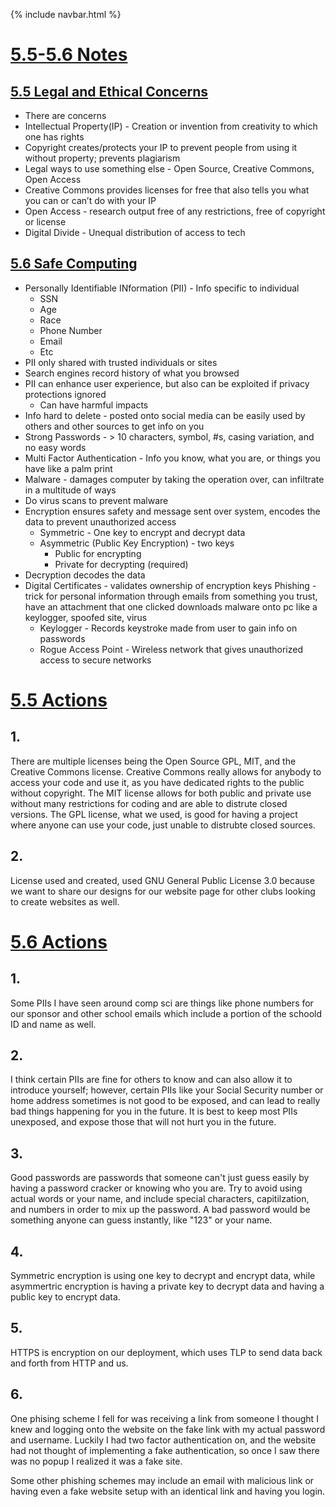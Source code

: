 {% include navbar.html %}

# <u> 5.5-5.6 Notes </u> 

## <u>5.5 Legal and Ethical Concerns </u>
- There are concerns
- Intellectual Property(IP) - Creation or invention from creativity to which one has rights
- Copyright creates/protects your IP to prevent people from using it without property; prevents plagiarism
- Legal ways to use something else - Open Source, Creative Commons, Open Access
- Creative Commons provides licenses for free that also tells you what you can or can’t do with your IP
- Open Access - research output free of any restrictions, free of copyright or license
- Digital Divide - Unequal distribution of access to tech

## <u>5.6 Safe Computing </u>
- Personally Identifiable INformation (PII) - Info specific to individual
    - SSN
    - Age
    - Race
    - Phone Number
    - Email
    - Etc
- PII only shared with trusted individuals or sites
- Search engines record history of what you browsed 
- PII can enhance user experience, but also can be exploited if privacy protections ignored
    - Can have harmful impacts
- Info hard to delete - posted onto social media can be easily used by others and other sources to get info on you
- Strong Passwords - > 10 characters, symbol, #s, casing variation, and no easy words
- Multi Factor Authentication - Info you know, what you are, or things you have like a palm print
- Malware - damages computer by taking the operation over, can infiltrate in a multitude of ways
- Do virus scans to prevent malware
- Encryption ensures safety and message sent over system, encodes the data to prevent unauthorized access
    - Symmetric - One key to encrypt and decrypt data
    - Asymmetric (Public Key Encryption) - two keys
        - Public for encrypting
        - Private for decrypting (required)
- Decryption decodes the data
- Digital Certificates - validates ownership of encryption keys 
Phishing - trick for personal information through emails from something you trust, have an attachment that one clicked downloads malware onto pc like a keylogger, spoofed site, virus
    - Keylogger - Records keystroke made from user to gain info on passwords
    - Rogue Access Point - Wireless network that gives unauthorized access to secure networks
    
# <u>5.5 Actions</u>
## 1.
There are multiple licenses being the Open Source GPL, MIT, and the Creative Commons license. Creative Commons really allows for anybody to access your code and use it, as you have dedicated rights to the public without copyright. The MIT license allows for both public and private use without many restrictions for coding and are able to distrute closed versions. The GPL license, what we used, is good for having a project where anyone can use your code, just unable to distrubte closed sources. 

## 2.
License used and created, used GNU General Public License 3.0 because we want to share our designs for our website page for other clubs looking to create websites as well. 

# <u>5.6 Actions</u>
## 1. 
Some PIIs I have seen around comp sci are things like phone numbers for our sponsor and other school emails which include a portion of the schoold ID and name as well.

## 2. 
I think certain PIIs are fine for others to know and can also allow it to introduce yourself; however, certain PIIs like your Social Security number or home address sometimes is not good to be exposed, and can lead to really bad things happening for you in the future. It is best to keep most PIIs unexposed, and expose those that will not hurt you in the future. 

## 3.
Good passwords are passwords that someone can't just guess easily by having a password cracker or knowing who you are. Try to avoid using actual words or your name, and include special characters, capitilzation, and numbers in order to mix up the password. A bad password would be something anyone can guess instantly, like "123" or your name. 

## 4. 
Symmetric encryption is using one key to decrypt and encrypt data, while asymmertric encryption is having a private key to decrypt data and having a public key to encrypt data. 

## 5. 
HTTPS is encryption on our deployment, which uses TLP to send data back and forth from HTTP and us. 

## 6. 
One phising scheme I fell for was receiving a link from someone I thought I knew and logging onto the website on the fake link with my actual password and username. Luckily I had two factor authentication on, and the website had not thought of implementing a fake authentication, so once I saw there was no popup I realized it was a fake site. 

Some other phishing schemes may include an email with malicious link or having even a fake website setup with an identical link and having you login. 
